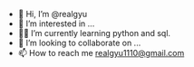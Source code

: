 - 👋 Hi, I’m @realgyu
- 👀 I’m interested in ...
- 🧑‍💻 I’m currently learning python and sql.
- 💞️ I’m looking to collaborate on ...
- 📫 How to reach me realgyu1110@gmail.com

<!---
realgyu/realgyu is a ✨ special ✨ repository because its `README.md` (this file) appears on your GitHub profile.
You can click the Preview link to take a look at your changes.
--->
